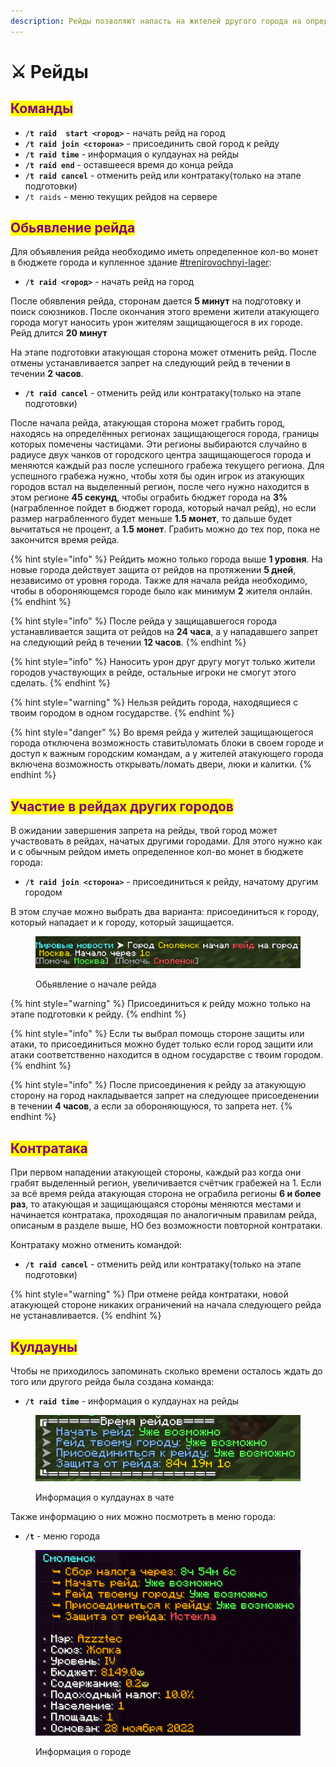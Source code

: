```yaml
---
description: Рейды позволяют напасть на жителей другого города на определенное время
---
```


# ⚔️ Рейды

## <mark style="color:purple;">Команды</mark>

* **`/t raid  start <город>`** - начать рейд на город
* **`/t raid join <сторона>`** - присоединить свой город к рейду
* **`/t raid time`** - информация о кулдаунах на рейды
* **`/t raid end`** - оставшееся время до конца рейда
* **`/t raid cancel`** - отменить рейд или контратаку(только на этапе подготовки)
* `/t raids` - меню текущих рейдов на сервере

## <mark style="color:purple;">Обьявление рейда</mark>

Для объявления рейда необходимо иметь определенное кол-во монет в бюджете города и купленное здание [#trenirovochnyi-lager](buildings.md#trenirovochnyi-lager "mention"):

* **`/t raid <город>`** - начать рейд на город

После обявления рейда, сторонам дается **5 минут** на подготовку и поиск союзников. После окончания этого времени жители атакующего города могут наносить урон жителям защищающегося в их городе. Рейд длится **20 минут**

На этапе подготовки атакующая сторона может отменить рейд. После отмены устанавливается запрет на следующий рейд в течении в течении **2 часов**.

* **`/t raid cancel`** - отменить рейд или контратаку(только на этапе подготовки)

После начала рейда, атакующая сторона может грабить город, находясь на определённых регионах защищающегося города, границы которых помечены частицами. Эти регионы выбираются случайно в радиусе двух чанков от городского центра защищающегося города и меняются каждый раз после успешного грабежа текущего региона. Для успешного грабежа нужно, чтобы хотя бы один игрок из атакующих городов встал на выделенный регион, после чего нужно находится в этом регионе **45 секунд**, чтобы ограбить бюджет города на **3%**(награбленное пойдет в бюджет города, который начал рейд), но если размер награбленного будет меньше **1.5 монет**, то дальше будет вычитаться не процент, а **1.5 монет**. Грабить можно до тех пор, пока не закончится время рейда.

{% hint style="info" %}
Рейдить можно только города выше **1 уровня**. На новые города действует защита от рейдов на протяжении **5 дней**, независимо от уровня города. Также для начала рейда необходимо, чтобы в обороняющемся городе было как минимум **2** жителя онлайн.
{% endhint %}

{% hint style="info" %}
После рейда у защищавшегося города устанавливается защита от рейдов на **24 часа**, а у нападавшего запрет на следующий рейд в течении **12 часов**.
{% endhint %}

{% hint style="info" %}
Наносить урон друг другу могут только жители городов участвующих в рейде, остальные игроки не смогут этого сделать.
{% endhint %}

{% hint style="warning" %}
Нельзя рейдить города, находящиеся с твоим городом в одном государстве.
{% endhint %}

{% hint style="danger" %}
Во время рейда у жителей защищающегося города отключена возможность ставить\ломать блоки в своем городе и доступ к важным городским командам, а у жителей атакующего города включена возможность открывать/ломать двери, люки и калитки.
{% endhint %}

## <mark style="color:purple;">Участие в рейдах других городов</mark>

В ожидании завершения запрета на рейды, твой город может участвовать в рейдах, начатых другими городами. Для этого нужно как и с обычным рейдом иметь определенное кол-во монет в бюджете города:

* **`/t raid join <сторона>`** - присоединиться к рейду, начатому другим городом

В этом случае можно выбрать два варианта: присоединиться к городу, который нападает и к городу, который защищается.

<figure><img src="../.gitbook/assets/Screenshot from 2022-11-30 08-06-53.png" alt=""><figcaption><p>Обьявление о начале рейда</p></figcaption></figure>

{% hint style="warning" %}
Присоединиться к рейду можно только на этапе подготовки к рейду.
{% endhint %}

{% hint style="info" %}
Если ты выбрал помощь стороне защиты или атаки, то присоединиться можно будет только если город защити или атаки соответственно находится в одном государстве с твоим городом.
{% endhint %}

{% hint style="info" %}
После присоединения к рейду за атакующую сторону на город накладывается запрет на следующее присоеденении в течении **4 часов**, а если за обороняющуюся, то запрета нет.
{% endhint %}

## <mark style="color:purple;">Контратака</mark>

При первом нападении атакующей стороны, каждый раз когда они грабят выделенный регион, увеличивается счётчик грабежей на 1. Если за всё время рейда атакующая сторона не ограбила регионы **6 и более раз**, то атакующая и защищающаяся стороны меняются местами и начинается контратака, проходящая по аналогичным правилам рейда, описаным в разделе выше, НО без возможности повторной контратаки.

Контратаку можно отменить командой:

* **`/t raid cancel`** - отменить рейд или контратаку(только на этапе подготовки)

{% hint style="warning" %}
При отмене рейда контратаки, новой атакующей стороне никаких ограничений на начала следующего рейда не устанавливается.
{% endhint %}

## <mark style="color:purple;">Кулдауны</mark>

Чтобы не приходилось запоминать сколько времени осталось ждать до того или другого рейда была создана команда:

* **`/t raid time`** - информация о кулдаунах на рейды

<figure><img src="../.gitbook/assets/Screenshot from 2022-11-30 10-20-14.png" alt=""><figcaption><p>Информация о кулдаунах в чате</p></figcaption></figure>

Также информацию о них можно посмотреть в меню города:

* **`/t`** - меню города

<figure><img src="../.gitbook/assets/Screenshot from 2022-11-30 08-06-24.png" alt=""><figcaption><p>Информация о городе</p></figcaption></figure>
